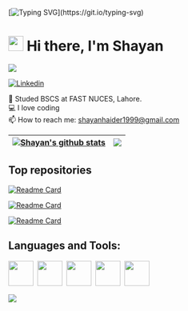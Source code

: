 [![Typing SVG](https://readme-typing-svg.herokuapp.com?font=Courier+new&color=%23808080&size=40&width=800&duration=6969&lines=Welcome+to+my+profile!)](https://git.io/typing-svg)
# <img src="https://raw.githubusercontent.com/iampavangandhi/iampavangandhi/master/gifs/Hi.gif" width="30px"> Hi there, I'm Shayan

![](https://komarev.com/ghpvc/?username=Muhammad-Shayan-Haider&style=flat-square)

[![Linkedin](https://img.shields.io/badge/LinkedIn-blue?style=for-the-badge&logo=linkedin&labelColor=blue&link=https://www.linkedin.com/in/muhammad-shayan-haider-96467b20a/)](https://www.linkedin.com/in/muhammad-shayan-haider-96467b20a/)

:school: Studed BSCS at FAST NUCES, Lahore. </br>
:computer: I love coding</br>
:mailbox: How to reach me: <a href="mailto:shayanhaider1999@gmail.com">shayanhaider1999@gmail.com</a>

| <a href="https://github.com/anuraghazra/github-readme-stats"><img align="center" src="https://github-readme-stats.vercel.app/api?username=Muhammad-Shayan-Haider&theme=github_dark&hide=contribs,issues&show_icons=true&hide_border=true" alt="Shayan's github stats" /></a> | <a href="https://github.com/anuraghazra/github-readme-stats"><img align="center" src="https://github-readme-stats.vercel.app/api/top-langs/?username=Muhammad-Shayan-Haider&theme=github_dark&layout=compact&hide_border=true" /></a> |
| ------------- | ------------- |

## Top repositories
[![Readme Card](https://github-readme-stats.vercel.app/api/pin/?username=Muhammad-Shayan-Haider&repo=TDD-in-iOS)](https://github.com/Muhammad-Shayan-Haider/TDD-in-iOS)

[![Readme Card](https://github-readme-stats.vercel.app/api/pin/?username=Muhammad-Shayan-Haider&repo=object-height-calculation)](https://github.com/Muhammad-Shayan-Haider/object-height-calculation)

[![Readme Card](https://github-readme-stats.vercel.app/api/pin/?username=Muhammad-Shayan-Haider&repo=Calculator-StackViews-iOS13)](https://github.com/Muhammad-Shayan-Haider/Calculator-StackViews-iOS13)

## Languages and Tools:
<div>
  <img width=50px src="https://cdn.iconscout.com/icon/free/png-256/swift-13-722653.png">&nbsp;
  <img width=50px src="https://cdn3d.iconscout.com/3d/free/thumb/3d-mac-os-finder-logo-2978366-2476743.png">&nbsp;
  <img width=50px src="https://live.staticflickr.com/4151/5189024771_a1f9d08717.jpg">&nbsp;
  <img width=50px src="https://upload.wikimedia.org/wikipedia/commons/a/ac/IOS-Emblem.jpg">&nbsp;
  <img width=50px src="https://cdn3d.iconscout.com/3d/free/thumb/app-store-in-ios-2978358-2476735.png">&nbsp;
</div>

![](https://raw.githubusercontent.com/Muhammad-Shayan-Haider/github-stats/master/generated/overview.svg#gh-dark-mode-only)


</br>
